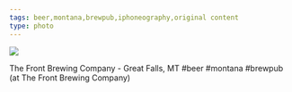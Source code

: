 ```yaml
---
tags: beer,montana,brewpub,iphoneography,original content
type: photo
---
```

<img src="http://31.media.tumblr.com/ed651ab137bf89020ae8583549cf5c00/tumblr_mso441yf131rdkc0do1_1280.jpg" />

The Front Brewing Company - Great Falls, MT #beer #montana #brewpub (at The Front Brewing Company)
